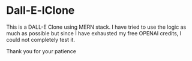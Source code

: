 # Dall-E-lClone

This is a DALL-E Clone using MERN stack. I have tried to use the logic as much as possible but since I have exhausted my free OPENAI credits, I could not completely test it.

Thank you for your patience
